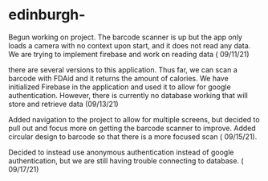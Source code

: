 # edinburgh-
Begun working on project. The barcode scanner is up but the app only loads a camera with no context upon start, and it does not read any data. We are trying to implement firebase and work on reading data ( 09/11/21)

there are several versions to this application. Thus far, we can scan a barcode with FDAid and it returns the amount of calories. We have initialized Firebase in the application and used it to allow for google authentication. However, there is currently no database working that will store and retrieve data (09/13/21)

Added navigation to the project to allow for multiple screens, but decided to pull out and focus more on getting the barcode scanner to improve. Added circular design to barcode so that there is a more focused scan ( 09/15/21). 

Decided to instead use anonymous authentication instead of google authentication, but we are still having trouble connecting to database. ( 09/17/21)
